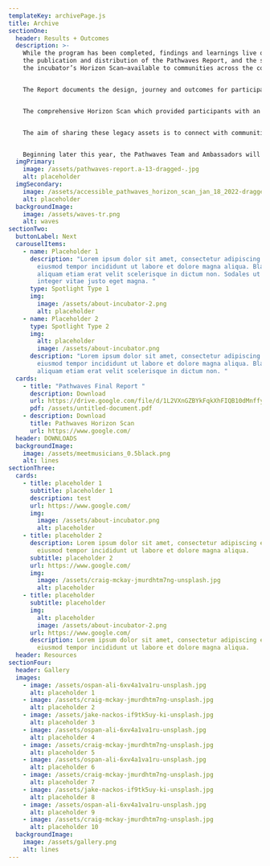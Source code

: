 ```yaml
---
templateKey: archivePage.js
title: Archive
sectionOne:
  header: Results + Outcomes
  description: >-
    While the program has been completed, findings and learnings live on with
    the publication and distribution of the Pathwaves Report, and the sharing of
    the incubator’s Horizon Scan—available to communities across the country.


    The Report documents the design, journey and outcomes for participants. 


    The comprehensive Horizon Scan which provided participants with an understanding of the digital drivers of change and trends—and the social, technological, environmental, economic, political, values and legal shifts influencing the future of music in Canada and other markets around the world, is also available for download. 


    The aim of sharing these legacy assets is to connect with communities across the country in the hope that they are inspired by the outcomes, and are compelled to continue the conversations. 


    Beginning later this year, the Pathwaves Team and Ambassadors will now be presenting and facilitating workshops at conferences and events across the country. If you are interested in partnering with us, please be in touch!
  imgPrimary:
    image: /assets/pathwaves-report.a-13-dragged-.jpg
    alt: placeholder
  imgSecondary:
    image: /assets/accessible_pathwaves_horizon_scan_jan_18_2022-dragged-.jpg
    alt: placeholder
  backgroundImage:
    image: /assets/waves-tr.png
    alt: waves
sectionTwo:
  buttonLabel: Next
  carouselItems:
    - name: Placeholder 1
      description: "Lorem ipsum dolor sit amet, consectetur adipiscing elit, sed do
        eiusmod tempor incididunt ut labore et dolore magna aliqua. Blandit
        aliquam etiam erat velit scelerisque in dictum non. Sodales ut eu sem
        integer vitae justo eget magna. "
      type: Spotlight Type 1
      img:
        image: /assets/about-incubator-2.png
        alt: placeholder
    - name: Placeholder 2
      type: Spotlight Type 2
      img:
        alt: placeholder
        image: /assets/about-incubator.png
      description: "Lorem ipsum dolor sit amet, consectetur adipiscing elit, sed do
        eiusmod tempor incididunt ut labore et dolore magna aliqua. Blandit
        aliquam etiam erat velit scelerisque in dictum non. "
  cards:
    - title: "Pathwaves Final Report "
      description: Download
      url: https://drive.google.com/file/d/1L2VXnGZBYkFqkXhFIQB10dMnffyFdpjo/view?usp=sharing
      pdf: /assets/untitled-document.pdf
    - description: Download
      title: Pathwaves Horizon Scan
      url: https://www.google.com/
  header: DOWNLOADS
  backgroundImage:
    image: /assets/meetmusicians_0.5black.png
    alt: lines
sectionThree:
  cards:
    - title: placeholder 1
      subtitle: placeholder 1
      description: test
      url: https://www.google.com/
      img:
        image: /assets/about-incubator.png
        alt: placeholder
    - title: placeholder 2
      description: Lorem ipsum dolor sit amet, consectetur adipiscing elit, sed do
        eiusmod tempor incididunt ut labore et dolore magna aliqua.
      subtitle: placeholder 2
      url: https://www.google.com/
      img:
        image: /assets/craig-mckay-jmurdhtm7ng-unsplash.jpg
        alt: placeholder
    - title: placeholder
      subtitle: placeholder
      img:
        alt: placeholder
        image: /assets/about-incubator-2.png
      url: https://www.google.com/
      description: Lorem ipsum dolor sit amet, consectetur adipiscing elit, sed do
        eiusmod tempor incididunt ut labore et dolore magna aliqua.
  header: Resources
sectionFour:
  header: Gallery
  images:
    - image: /assets/ospan-ali-6xv4a1va1ru-unsplash.jpg
      alt: placeholder 1
    - image: /assets/craig-mckay-jmurdhtm7ng-unsplash.jpg
      alt: placeholder 2
    - image: /assets/jake-nackos-if9tk5uy-ki-unsplash.jpg
      alt: placeholder 3
    - image: /assets/ospan-ali-6xv4a1va1ru-unsplash.jpg
      alt: placeholder 4
    - image: /assets/craig-mckay-jmurdhtm7ng-unsplash.jpg
      alt: placeholder 5
    - image: /assets/ospan-ali-6xv4a1va1ru-unsplash.jpg
      alt: placeholder 6
    - image: /assets/craig-mckay-jmurdhtm7ng-unsplash.jpg
      alt: placeholder 7
    - image: /assets/jake-nackos-if9tk5uy-ki-unsplash.jpg
      alt: placeholder 8
    - image: /assets/ospan-ali-6xv4a1va1ru-unsplash.jpg
      alt: placeholder 9
    - image: /assets/craig-mckay-jmurdhtm7ng-unsplash.jpg
      alt: placeholder 10
  backgroundImage:
    image: /assets/gallery.png
    alt: lines
---
```

